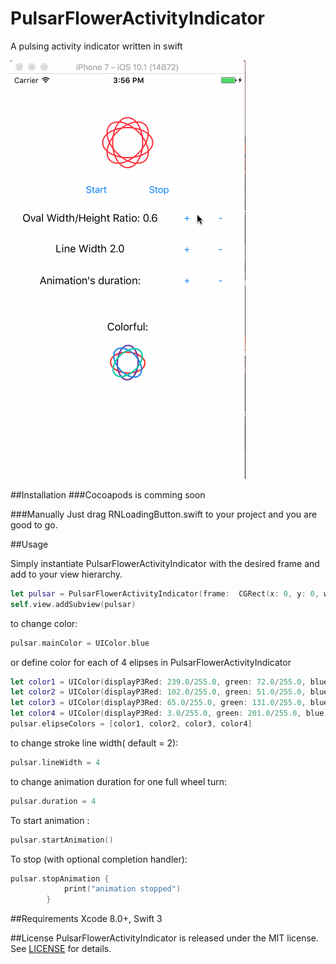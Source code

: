 # PulsarFlowerActivityIndicator
A pulsing activity indicator written in swift


![alt text][preview]

##Installation
###Cocoapods
is comming soon

###Manually
Just drag RNLoadingButton.swift to your project and you are good to go.

##Usage

Simply instantiate PulsarFlowerActivityIndicator with the desired frame and add to your view hierarchy.
```swift
let pulsar = PulsarFlowerActivityIndicator(frame:  CGRect(x: 0, y: 0, width: 50, height: 50))
self.view.addSubview(pulsar)
```

to change color:
```swift
pulsar.mainColor = UIColor.blue
```

or define color for each of 4 elipses in PulsarFlowerActivityIndicator
```swift
let color1 = UIColor(displayP3Red: 239.0/255.0, green: 72.0/255.0, blue: 54.0/255.0, alpha: 1)
let color2 = UIColor(displayP3Red: 102.0/255.0, green: 51.0/255.0, blue: 153.0/255.0, alpha: 1)
let color3 = UIColor(displayP3Red: 65.0/255.0, green: 131.0/255.0, blue: 215.0/255.0, alpha: 1)
let color4 = UIColor(displayP3Red: 3.0/255.0, green: 201.0/255.0, blue: 169.0/255.0, alpha: 1)
pulsar.elipseColors = [color1, color2, color3, color4]
```

to change stroke line width( default = 2):
```swift
pulsar.lineWidth = 4
```

to change animation duration for one full wheel turn:
```swift
pulsar.duration = 4
```

To start animation :
```swift
pulsar.startAnimation()
```

To stop (with optional completion handler):
```swift
pulsar.stopAnimation { 
            print("animation stopped")
        }
```


##Requirements
Xcode 8.0+, Swift 3

##License
PulsarFlowerActivityIndicator is released under the MIT license. See [LICENSE](https://opensource.org/licenses/MIT) for details.

[preview]: https://github.com/Belinskaya/PulsarFlowerActivityIndicator/blob/master/pulsar.gif
